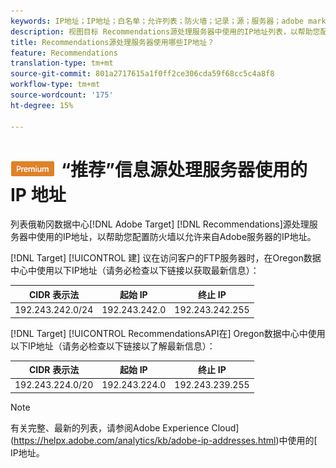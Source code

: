 ```yaml
---
keywords: IP地址；IP地址；白名单；允许列表；防火墙；记录；源；服务器；adobe marketing cloud；推荐
description: 视图目标 Recommendations源处理服务器中使用的IP地址列表，以帮助您配置防火墙，以允许来自Adobe服务器的IP地址。
title: Recommendations源处理服务器使用哪些IP地址？
feature: Recommendations
translation-type: tm+mt
source-git-commit: 801a2717615a1f0ff2ce306cda59f68cc5c4a8f8
workflow-type: tm+mt
source-wordcount: '175'
ht-degree: 15%

---
```



# ![PREMIUM](/help/assets/premium.png)“推荐”信息源处理服务器使用的 IP 地址

列表俄勒冈数据中心[!DNL Adobe Target] [!DNL Recommendations]源处理服务器中使用的IP地址，以帮助您配置防火墙以允许来自Adobe服务器的IP地址。

[!DNL Target] [!UICONTROL 建] 议在访问客户的FTP服务器时，在Oregon数据中心中使用以下IP地址（请务必检查以下链接以获取最新信息）：

| CIDR 表示法 | 起始 IP | 终止 IP |
|---|---|---|
| 192.243.242.0/24 | 192.243.242.0 | 192.243.242.255 |

[!DNL Target] [!UICONTROL RecommendationsAPI在] Oregon数据中心中使用以下IP地址（请务必检查以下链接以了解最新信息）：

| CIDR 表示法 | 起始 IP | 终止 IP |
|---|---|---|
| 192.243.224.0/20 | 192.243.224.0 | 192.243.239.255 |

>[!NOTE]
>
>有关完整、最新的列表，请参阅Adobe Experience Cloud](https://helpx.adobe.com/analytics/kb/adobe-ip-addresses.html)中使用的[ IP地址。

